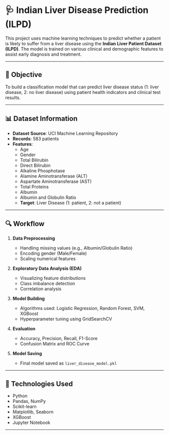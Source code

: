 # 🩺 Indian Liver Disease Prediction (ILPD)

This project uses machine learning techniques to predict whether a patient is likely to suffer from a liver disease using the **Indian Liver Patient Dataset (ILPD)**. The model is trained on various clinical and demographic features to assist early diagnosis and treatment.

---

## 🎯 Objective

To build a classification model that can predict liver disease status (1: liver disease, 2: no liver disease) using patient health indicators and clinical test results.

---

## 📊 Dataset Information

- **Dataset Source**: UCI Machine Learning Repository  
- **Records**: 583 patients  
- **Features**:
  - Age
  - Gender
  - Total Bilirubin
  - Direct Bilirubin
  - Alkaline Phosphotase
  - Alamine Aminotransferase (ALT)
  - Aspartate Aminotransferase (AST)
  - Total Proteins
  - Albumin
  - Albumin and Globulin Ratio
  - **Target**: Liver Disease (1: patient, 2: not a patient)

---

## 🔍 Workflow

1. **Data Preprocessing**
   - Handling missing values (e.g., Albumin/Globulin Ratio)
   - Encoding gender (Male/Female)
   - Scaling numerical features

2. **Exploratory Data Analysis (EDA)**
   - Visualizing feature distributions
   - Class imbalance detection
   - Correlation analysis

3. **Model Building**
   - Algorithms used: Logistic Regression, Random Forest, SVM, XGBoost
   - Hyperparameter tuning using GridSearchCV

4. **Evaluation**
   - Accuracy, Precision, Recall, F1-Score
   - Confusion Matrix and ROC Curve

5. **Model Saving**
   - Final model saved as `liver_disease_model.pkl`

---

## 🧰 Technologies Used

- Python
- Pandas, NumPy
- Scikit-learn
- Matplotlib, Seaborn
- XGBoost
- Jupyter Notebook

---
